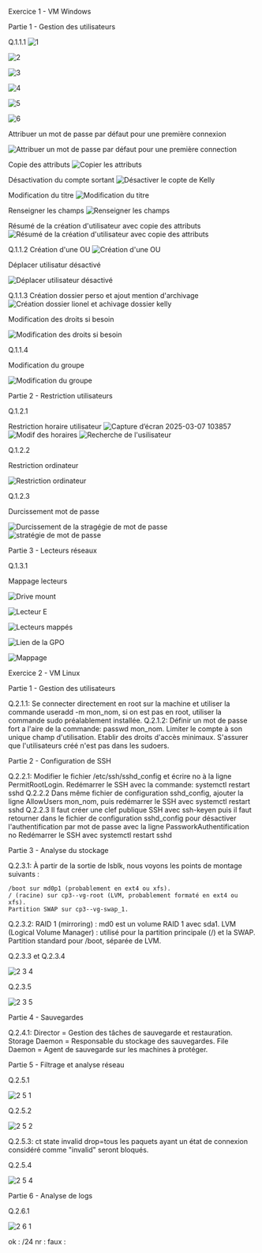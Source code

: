 Exercice 1 - VM Windows

Partie 1 - Gestion des utilisateurs

Q.1.1.1
![1](https://github.com/user-attachments/assets/83c70b6f-acbd-43fc-ba82-0e1fe6948a18)

![2](https://github.com/user-attachments/assets/1bf0cae7-f4c4-4418-b437-3654fcd4175a) 

![3](https://github.com/user-attachments/assets/9f59c498-99f8-4df6-b6c7-935944a60e49)

![4](https://github.com/user-attachments/assets/67e92aa2-a042-4835-8ef1-7075156f2f01)

![5](https://github.com/user-attachments/assets/52128e05-d78a-4c11-b31b-13812ba5309c)

![6](https://github.com/user-attachments/assets/240366c0-3d0d-49cb-ac4e-a3fca162a203)


Attribuer un mot de passe par défaut pour une première connexion

![Attribuer un mot de passe par défaut pour une première connection](https://github.com/user-attachments/assets/9e2438d6-32ae-418f-b0b2-fe4c93da851b)




Copie des attributs
![Copier les attributs ](https://github.com/user-attachments/assets/2ff4ae8b-251d-44a6-9da6-55c4b8a77ed5)


Désactivation du compte sortant 
![Désactiver le copte de Kelly](https://github.com/user-attachments/assets/2dc754c1-06d8-47c3-b72a-e5e0e9ab60c1)


Modification du titre
![Modification du titre](https://github.com/user-attachments/assets/267e1ae4-ad4e-4e3c-bf2a-137e951552c8)


Renseigner les champs
![Renseigner les champs](https://github.com/user-attachments/assets/865ed69c-f02a-4dd9-b075-86ae26ee2436)


Résumé de la création d'utilisateur avec copie des attributs
![Résumé de la création d'utilisateur avec copie des attributs](https://github.com/user-attachments/assets/d8210997-625d-4c10-8008-38fd0206ed89)





Q.1.1.2 
Création d'une OU
![Création d'une OU](https://github.com/user-attachments/assets/eeba8aa9-bb23-46b9-bab4-18f77e5598b8)

Déplacer utilisatur désactivé


![Déplacer utilisateur désactivé](https://github.com/user-attachments/assets/6c32cb11-bf9f-4aa0-9b7d-f5439b2a5805)


Q.1.1.3 
Création dossier perso et ajout mention d'archivage
![Création dossier lionel et achivage dossier kelly](https://github.com/user-attachments/assets/0e173f8c-2172-4610-9afc-7eee1d6ae6c2)

Modification des droits si besoin

![Modification des droits si besoin](https://github.com/user-attachments/assets/bc50983d-9ee7-4c33-bf98-ca24c1154151)



Q.1.1.4 

Modification du groupe 

![Modification du groupe](https://github.com/user-attachments/assets/5dd73ddf-aa42-44d7-bdec-7498018006d6)


Partie 2 - Restriction utilisateurs

Q.1.2.1 

Restriction horaire utilisateur
![Capture d’écran 2025-03-07 103857](https://github.com/user-attachments/assets/598e9daa-98a5-4738-9f43-2ae69598ac1d)
![Modif des horaires](https://github.com/user-attachments/assets/7f04d84a-6e0b-4479-b1ec-5825c1bbe7e7)
![Recherche de l'usilisateur](https://github.com/user-attachments/assets/adbc3398-b039-448f-bd1b-1cc02d069be3)



Q.1.2.2 

Restriction ordinateur

![Restriction ordinateur](https://github.com/user-attachments/assets/e2ff69e7-11f7-442a-9c84-58e5fdb400da)


Q.1.2.3 

Durcissement mot de passe

![Durcissement de la stragégie de mot de passe](https://github.com/user-attachments/assets/3fdc8a4c-3e18-4e1f-8609-d2a6325affdd)
![stratégie de mot de passe](https://github.com/user-attachments/assets/db637248-ee30-473c-83c4-f30985c94051)


Partie 3 - Lecteurs réseaux


Q.1.3.1 

Mappage lecteurs

![Drive mount](https://github.com/user-attachments/assets/618ebef7-cdd2-491f-bcbd-1fe72a659f50)

![Lecteur E](https://github.com/user-attachments/assets/307f9e19-bcd5-4882-93c1-3eed98ae605e)

![Lecteurs mappés](https://github.com/user-attachments/assets/ea6e6b19-fb1f-4857-9a8c-c08b42ab25c4)

![Lien de la GPO](https://github.com/user-attachments/assets/784987fa-2ed1-4575-98fc-cbda95610240)

![Mappage](https://github.com/user-attachments/assets/9f5d728b-0b5e-4082-b204-d024c87632bd)

Exercice 2 - VM Linux

Partie 1 - Gestion des utilisateurs

Q.2.1.1: Se connecter directement en root sur la machine et utiliser la commande useradd -m mon_nom, si on est pas en root, utiliser la commande sudo préalablement installée.
Q.2.1.2: Définir un mot de passe fort a l'aire de la commande: passwd mon_nom.
Limiter le compte à son unique champ d'utilisation.
Etablir des droits d'accès minimaux. S'assurer que l'utilisateurs créé n'est pas dans les sudoers.

Partie 2 - Configuration de SSH

Q.2.2.1: Modifier le fichier /etc/ssh/sshd_config et écrire no à la ligne PermitRootLogin.
Redémarrer le SSH avec la commande: systemctl restart sshd
Q.2.2.2 Dans même fichier de configuration sshd_config, ajouter la ligne AllowUsers mon_nom, puis redémarrer le SSH avec systemctl restart sshd
Q.2.2.3 Il faut créer une clef publique SSH avec ssh-keyen puis il faut retourner dans le fichier de configuration sshd_config pour désactiver l'authentification par mot de passe avec la ligne PassworkAuthentification no
Redémarrer le SSH avec systemctl restart sshd

Partie 3 - Analyse du stockage

Q.2.3.1: À partir de la sortie de lsblk, nous voyons les points de montage suivants :

    /boot sur md0p1 (probablement en ext4 ou xfs).
    / (racine) sur cp3--vg-root (LVM, probablement formaté en ext4 ou xfs).
    Partition SWAP sur cp3--vg-swap_1. 
Q.2.3.2:  RAID 1 (mirroring) : md0 est un volume RAID 1 avec sda1.
LVM (Logical Volume Manager) : utilisé pour la partition principale (/) et la SWAP.
Partition standard pour /boot, séparée de LVM.

Q.2.3.3 et Q.2.3.4

![2 3 4](https://github.com/user-attachments/assets/db3426b4-4b19-4065-9c54-1f26719ed53d)


Q.2.3.5 

![2 3 5](https://github.com/user-attachments/assets/84b98722-354b-417f-ac70-1d87248bf24b)

Partie 4 - Sauvegardes

Q.2.4.1: Director = Gestion des tâches de sauvegarde et restauration.
Storage Daemon = Responsable du stockage des sauvegardes.
File Daemon = Agent de sauvegarde sur les machines à protéger. 

Partie 5 - Filtrage et analyse réseau

Q.2.5.1 

![2 5 1](https://github.com/user-attachments/assets/a638aa0f-a8ab-4a46-ad61-784a19a981e0)

Q.2.5.2

![2 5 2](https://github.com/user-attachments/assets/e16eac00-15a8-4a55-bf38-4b5abff6cd88)

Q.2.5.3: ct state invalid drop=tous les paquets ayant un état de connexion considéré comme "invalid" seront bloqués.

Q.2.5.4 

![2 5 4](https://github.com/user-attachments/assets/623152c9-c702-4659-8eb1-9be86c80f0bf)

Partie 6 - Analyse de logs

Q.2.6.1 

![2 6 1](https://github.com/user-attachments/assets/51fb9115-fc97-4d4b-8fd5-d46ea55dcb32)





ok : /24
nr : 
faux : 

